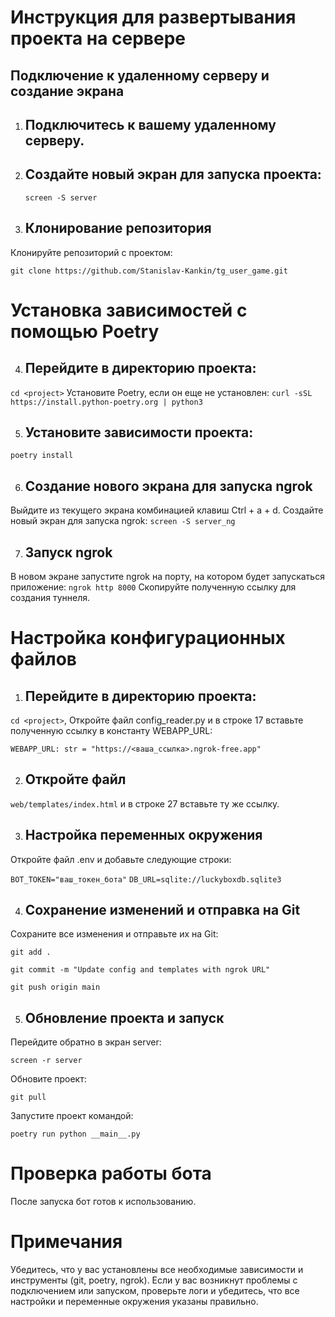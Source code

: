 # Инструкция для развертывания проекта на сервере

## Подключение к удаленному серверу и создание экрана

1) ## Подключитесь к вашему удаленному серверу.
2) ## Создайте новый экран для запуска проекта:

   ```screen -S server```

3) ## Клонирование репозитория
Клонируйте репозиторий с проектом:

```git clone https://github.com/Stanislav-Kankin/tg_user_game.git```

# Установка зависимостей с помощью Poetry


4) ## Перейдите в директорию проекта:
```cd <project>```
Установите Poetry, если он еще не установлен:
```curl -sSL https://install.python-poetry.org | python3```

5) ## Установите зависимости проекта:
```poetry install```

6) ## Создание нового экрана для запуска ngrok
Выйдите из текущего экрана комбинацией клавиш Ctrl + a + d.
Создайте новый экран для запуска ngrok:
```screen -S server_ng```

7) ## Запуск ngrok
В новом экране запустите ngrok на порту, на котором будет запускаться приложение:
```ngrok http 8000```
Скопируйте полученную ссылку для создания туннеля.

# Настройка конфигурационных файлов
1) ## Перейдите в директорию проекта:
```cd <project>```, Откройте файл 
config_reader.py и в строке 17 вставьте полученную ссылку в константу WEBAPP_URL:

```WEBAPP_URL: str = "https://<ваша_ссылка>.ngrok-free.app"```

2) ## Откройте файл
```web/templates/index.html``` и в строке 27 вставьте ту же ссылку.

3) ## Настройка переменных окружения
Откройте файл .env и добавьте следующие строки:

```BOT_TOKEN="ваш_токен_бота"```
```DB_URL=sqlite://luckyboxdb.sqlite3```

4) ## Сохранение изменений и отправка на Git
Сохраните все изменения и отправьте их на Git:

```git add .```

```git commit -m "Update config and templates with ngrok URL"```

```git push origin main```

5) ## Обновление проекта и запуск
Перейдите обратно в экран server:

```screen -r server```

Обновите проект:

```git pull```

Запустите проект командой:

```poetry run python __main__.py```

# Проверка работы бота
После запуска бот готов к использованию.

# Примечания
Убедитесь, что у вас установлены все необходимые зависимости и инструменты (git, poetry, ngrok).
Если у вас возникнут проблемы с подключением или запуском, проверьте логи и убедитесь, что все настройки и переменные окружения указаны правильно.